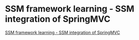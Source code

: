 # SSM framework learning - SSM integration of SpringMVC
[SSM framework learning - SSM integration of SpringMVC](https://aiwithcloud.com/2022/09/16/ssm_framework_learning___ssm_integration_of_springmvc/)